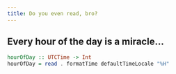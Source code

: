 ```yaml
---
title: Do you even read, bro?
---
```


## Every hour of the day is a miracle...

```haskell
hourOfDay :: UTCTime -> Int
hourOfDay = read . formatTime defaultTimeLocale "%H"
```